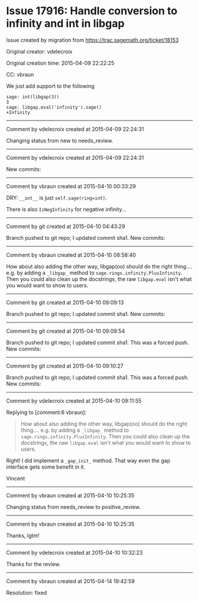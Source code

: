 # Issue 17916: Handle conversion to infinity and int in libgap

Issue created by migration from https://trac.sagemath.org/ticket/18153

Original creator: vdelecroix

Original creation time: 2015-04-09 22:22:25

CC:  vbraun

We just add support to the following

```
sage: int(libgap(3))
3
sage: libgap.eval('infinity').sage()
+Infinity
```



---

Comment by vdelecroix created at 2015-04-09 22:24:31

Changing status from new to needs_review.


---

Comment by vdelecroix created at 2015-04-09 22:24:31

New commits:


---

Comment by vbraun created at 2015-04-10 00:33:29

DRY: `__int__` is just `self.sage(ring=int)`.

There is also `IsNegInfinity` for negative infinity...


---

Comment by git created at 2015-04-10 04:43:29

Branch pushed to git repo; I updated commit sha1. New commits:


---

Comment by vbraun created at 2015-04-10 08:58:40

How about also adding the other way, libgap(oo) should do the right thing.... e.g. by adding a `_libgap_` method to `sage.rings.infinity.PlusInfinity`. Then you could also clean up the docstrings, the raw `libgap.eval` isn't what you would want to show to users.


---

Comment by git created at 2015-04-10 09:09:13

Branch pushed to git repo; I updated commit sha1. New commits:


---

Comment by git created at 2015-04-10 09:09:54

Branch pushed to git repo; I updated commit sha1. This was a forced push. New commits:


---

Comment by git created at 2015-04-10 09:10:27

Branch pushed to git repo; I updated commit sha1. This was a forced push. New commits:


---

Comment by vdelecroix created at 2015-04-10 09:11:55

Replying to [comment:6 vbraun]:
> How about also adding the other way, libgap(oo) should do the right thing.... e.g. by adding a `_libgap_` method to `sage.rings.infinity.PlusInfinity`. Then you could also clean up the docstrings, the raw `libgap.eval` isn't what you would want to show to users.

Right! I did implement a `_gap_init_` method. That way even the gap interface gets some benefit in it.

Vincent


---

Comment by vbraun created at 2015-04-10 10:25:35

Changing status from needs_review to positive_review.


---

Comment by vbraun created at 2015-04-10 10:25:35

Thanks, lgtm!


---

Comment by vdelecroix created at 2015-04-10 10:32:23

Thanks for the review.


---

Comment by vbraun created at 2015-04-14 19:42:59

Resolution: fixed
